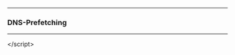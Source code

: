 
---
<!-- .slide: data-background="images/backgrounds/hound.jpg" data-state="inverted" -->

### DNS-Prefetching

---

</s​cript>